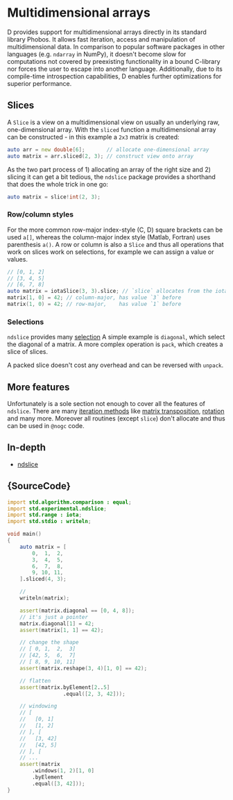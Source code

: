 # Multidimensional arrays

D provides support for multidimensional arrays directly in its standard library
Phobos. It allows fast iteration, access and manipulation of multidimensional
data. In comparison to popular software packages in other languages (e.g. `ndarray`
in NumPy), it doesn't become slow for computations not
covered by preexisting functionality in a bound C-library nor forces the user
to escape into another language. Additionally, due to its compile-time introspection
capabilities, D enables further optimizations for superior performance.

## Slices

A `Slice` is a view on a multidimensional view on usually an underlying raw,
one-dimensional array. With the `sliced` function a multidimensional array can
be constructed - in this example a `2x3` matrix is created:

```d
auto arr = new double[6];       // allocate one-dimensional array
auto matrix = arr.sliced(2, 3); // construct view onto array
```

As the two part process of 1) allocating an array of the right size and 2) slicing it can get a bit tedious,
the `ndslice` package provides a shorthand that does the whole trick in one go:

```d
auto matrix = slice!int(2, 3);
```

### Row/column styles

For the more common row-major index-style (C, D) square brackets can be used `a[]`,
whereas the column-major index style (Matlab, Fortran) uses parenthesis `a()`.
A row or column is also a `Slice` and thus all operations that work on slices
work on selections, for example we can assign a value or values.

```d
// [0, 1, 2]
// [3, 4, 5]
// [6, 7, 8]
auto matrix = iotaSlice(3, 3).slice; // `slice` allocates from the iotaSlice
matrix[1, 0] = 42; // column-major, has value `3` before
matrix(1, 0) = 42; // row-major,    has value `1` before
```

### Selections

`ndslice` provides many [selection](http://dlang.org/phobos/std_experimental_ndslice_selection.html)
A simple example is `diagonal`, which select the diagonal of a matrix.
A more complex operation is `pack`, which creates a slice of slices.

A packed slice doesn't cost any overhead and can be reversed with `unpack`.

## More features

Unfortunately is a sole section not enough to cover all the features of `ndslice`.
There are many [iteration methods](http://dlang.org/phobos/std_experimental_ndslice_iteration.html)
like [matrix transposition](http://dlang.org/phobos/std_experimental_ndslice_iteration.html#.transposed),
[rotation](http://dlang.org/phobos/std_experimental_ndslice_iteration.html#.rotated)
and many more. Moreover all routines (except `slice`) don't allocate and
thus can be used in `@nogc` code.

## In-depth

- [ndslice](http://dlang.org/phobos/std_experimental_ndslice.html)

## {SourceCode}

```d
import std.algorithm.comparison : equal;
import std.experimental.ndslice;
import std.range : iota;
import std.stdio : writeln;

void main()
{
    auto matrix = [
		0,  1,  2,
    	3,  4,  5,
    	6,  7,  8,
    	9, 10, 11,
	].sliced(4, 3);

	//
	writeln(matrix);

    assert(matrix.diagonal == [0, 4, 8]);
    // it's just a pointer
    matrix.diagonal[1] = 42;
    assert(matrix[1, 1] == 42);

    // change the shape
    // [ 0, 1,  2,  3]
    // [42, 5,  6,  7]
    // [ 8, 9, 10, 11]
    assert(matrix.reshape(3, 4)[1, 0] == 42);

    // flatten
    assert(matrix.byElement[2..5]
                  .equal([2, 3, 42]));

    // windowing
    // [
    //	 [0, 1]
    //   [1, 2]
	// ], [
    //	 [3, 42]
    // 	 [42, 5]
	// ], [
    // ...
	assert(matrix
		.windows(1, 2)[1, 0]
		.byElement
		.equal([3, 42]));
}
```
